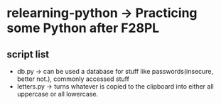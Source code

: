 # relearning-python -> Practicing some Python after F28PL
## script list
* db.py -> can be used a database for stuff like passwords(insecure, better not.), commonly accessed stuff
* letters.py -> turns whatever is copied to the clipboard into either all uppercase or all lowercase.